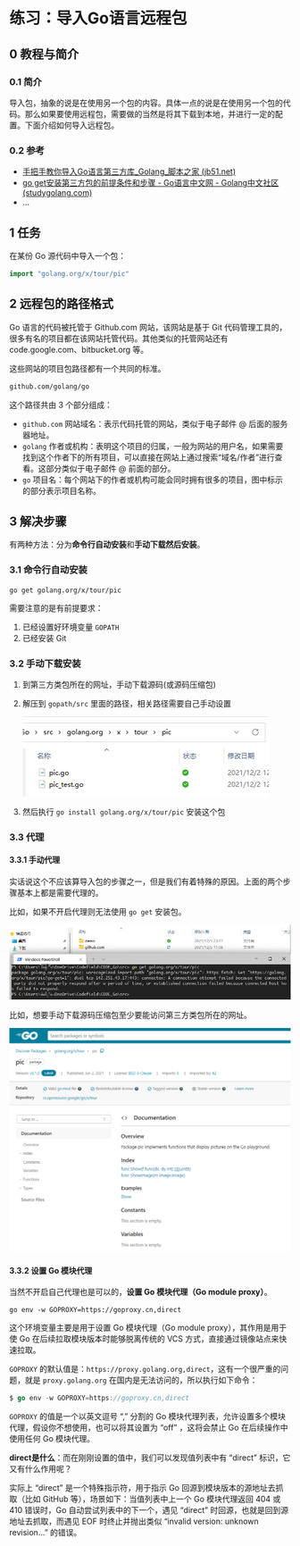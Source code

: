 # 练习：导入Go语言远程包

## 0 教程与简介

### 0.1 简介

导入包，抽象的说是在使用另一个包的内容。具体一点的说是在使用另一个包的代码。那么如果要使用远程包，需要做的当然是将其下载到本地，并进行一定的配置。下面介绍如何导入远程包。

### 0.2 参考

- [手把手教你导入Go语言第三方库_Golang_脚本之家 (jb51.net)](https://www.jb51.net/article/218754.htm)
- [go get安装第三方包的前提条件和步骤 - Go语言中文网 - Golang中文社区 (studygolang.com)](https://studygolang.com/articles/5840)
- ...

## 1 任务

在某份 Go 源代码中导入一个包：

```go
import "golang.org/x/tour/pic"
```

## 2 远程包的路径格式

Go 语言的代码被托管于 Github.com 网站，该网站是基于 Git 代码管理工具的，很多有名的项目都在该网站托管代码。其他类似的托管网站还有 code.google.com、bitbucket.org 等。

这些网站的项目包路径都有一个共同的标准。

```html
github.com/golang/go
```

这个路径共由 3 个部分组成：

- `github.com` 网站域名：表示代码托管的网站，类似于电子邮件 @ 后面的服务器地址。
- `golang` 作者或机构：表明这个项目的归属，一般为网站的用户名，如果需要找到这个作者下的所有项目，可以直接在网站上通过搜索“域名/作者”进行查看。这部分类似于电子邮件 @ 前面的部分。
- `go` 项目名：每个网站下的作者或机构可能会同时拥有很多的项目，图中标示的部分表示项目名称。

## 3 解决步骤

有两种方法：分为**命令行自动安装**和**手动下载然后安装**。

### 3.1 命令行自动安装

```shell
go get golang.org/x/tour/pic
```

需要注意的是有前提要求：

1. 已经设置好环境变量 `GOPATH`
2. 已经安装 Git

### 3.2 手动下载安装

1. 到第三方类包所在的网址，手动下载源码(或源码压缩包)

2. 解压到 `gopath/src` 里面的路径，相关路径需要自己手动设置

   ![手动设置路径][手动设置路径]

3. 然后执行 `go install golang.org/x/tour/pic` 安装这个包

### 3.3 代理

#### 3.3.1 手动代理

实话说这个不应该算导入包的步骤之一，但是我们有着特殊的原因。上面的两个步骤基本上都是需要代理的。

比如，如果不开启代理则无法使用 `go get` 安装包。

![go_get_超时][go_get_超时]

比如，想要手动下载源码压缩包至少要能访问第三方类包所在的网址。

![pic包网址][pic包网址]

#### 3.3.2 设置 Go 模块代理

当然不开启自己代理也是可以的，**设置 Go 模块代理（Go module proxy）**。

```
go env -w GOPROXY=https://goproxy.cn,direct
```

这个环境变量主要是用于设置 Go 模块代理（Go module proxy），其作用是用于使 Go 在后续拉取模块版本时能够脱离传统的 VCS 方式，直接通过镜像站点来快速拉取。

`GOPROXY` 的默认值是：`https://proxy.golang.org,direct`，这有一个很严重的问题，就是 `proxy.golang.org` 在国内是无法访问的，所以执行如下命令：

```go
$ go env -w GOPROXY=https://goproxy.cn,direct
```

`GOPROXY` 的值是一个以英文逗号 “,” 分割的 Go 模块代理列表，允许设置多个模块代理，假设你不想使用，也可以将其设置为 “off” ，这将会禁止 Go 在后续操作中使用任何 Go 模块代理。

**direct是什么**：而在刚刚设置的值中，我们可以发现值列表中有 “direct” 标识，它又有什么作用呢？

实际上 “direct” 是一个特殊指示符，用于指示 Go 回源到模块版本的源地址去抓取（比如 GitHub 等），场景如下：当值列表中上一个 Go 模块代理返回 404 或 410 错误时，Go 自动尝试列表中的下一个，遇见 “direct” 时回源，也就是回到源地址去抓取，而遇见 EOF 时终止并抛出类似 “invalid version: unknown revision...” 的错误。

<!-- 图片 -->

[手动设置路径]:../_images/手动设置路径.png

[手动设置路径]:https://typora-1304621073.cos.ap-guangzhou.myqcloud.com/typora/%E6%89%8B%E5%8A%A8%E8%AE%BE%E7%BD%AE%E8%B7%AF%E5%BE%84.png

[go_get_超时]:../_images/go_get_超时.png

[go_get_超时]:https://typora-1304621073.cos.ap-guangzhou.myqcloud.com/typora/go_get_%E8%B6%85%E6%97%B6.png

[pic包网址]:../_images/pic包网址.png
[pic包网址]:https://typora-1304621073.cos.ap-guangzhou.myqcloud.com/typora/pic%E5%8C%85%E7%BD%91%E5%9D%80.png
